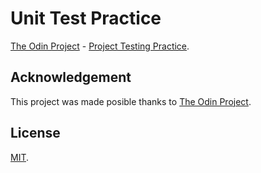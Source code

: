 # Unit Test Practice
[The Odin Project](https://www.theodinproject.com/) - [Project Testing Practice](https://www.theodinproject.com/courses/javascript/lessons/testing-practice).

## Acknowledgement
This project was made posible thanks to [The Odin Project](https://www.theodinproject.com/).

## License
[MIT]().
